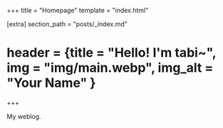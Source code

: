+++
title = "Homepage"
template = "index.html"

[extra]
section_path = "posts/_index.md"
# header = {title = "Hello! I'm tabi~", img = "img/main.webp", img_alt = "Your Name" }
+++

My weblog.
